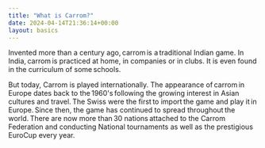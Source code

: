 ```yaml
---
title: "What is Carrom?"
date: 2024-04-14T21:36:14+00:00
layout: basics
---
```


Invented more than a century ago, carrom is a traditional Indian game. In India, carrom is practiced at home, in companies or in clubs. It is even found in the curriculum of some schools.

But today, Carrom is played internationally. The appearance of carrom in Europe dates back to the 1960's following the growing interest in Asian cultures and travel. The Swiss were the first to import the game and play it in Europe. Since then, the game has continued to spread throughout the world. There are now more than 30 nations attached to the Carrom Federation and conducting National tournaments as well as the prestigious EuroCup every year.
